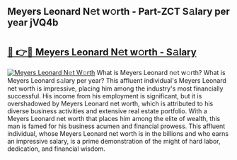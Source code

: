 ## Meyers Leonard N𝚎t w𝚘rth - Part-ZCT S𝚊lary per year jVQ4b

# <h2><a href="http://gc51x8.nevu.top/?p=Meyers+Leonard">🔗 👉🔴 Meyers Leonard N𝚎t w𝚘rth - S𝚊lary</a></h2>

[![Meyers Leonard N𝚎t W𝚘rth](https://i.imgur.com/Oavwk0R.jpeg)](http://gc51x8.nevu.top/?p=Meyers+Leonard)
What is Meyers Leonard n𝚎t w𝚘rth? What is Meyers Leonard s𝚊lary per year?
This affluent individual's Meyers Leonard net worth is impressive, placing him among the industry's most financially successful. His income from his employment is significant, but it is overshadowed by Meyers Leonard net worth, which is attributed to his diverse business activities and extensive real estate portfolio. With a Meyers Leonard net worth that places him among the elite of wealth, this man is famed for his business acumen and financial prowess. This affluent individual, whose Meyers Leonard net worth is in the billions and who earns an impressive salary, is a prime demonstration of the might of hard labor, dedication, and financial wisdom.
